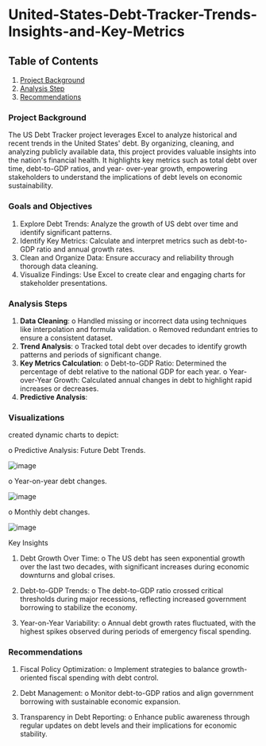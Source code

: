 # United-States-Debt-Tracker-Trends-Insights-and-Key-Metrics

## Table of Contents
1. [Project Background](#project-background)
2. [Analysis Step](#Analysis-Steps)
4. [Recommendations](#Recommendations)

### Project Background 
The US Debt Tracker project leverages Excel to analyze historical and recent trends
in the United States&#39; debt. By organizing, cleaning, and analyzing publicly available
data, this project provides valuable insights into the nation&#39;s financial health. It
highlights key metrics such as total debt over time, debt-to-GDP ratios, and year-
over-year growth, empowering stakeholders to understand the implications of debt
levels on economic sustainability.

### Goals and Objectives
1. Explore Debt Trends: Analyze the growth of US debt over time and identify
significant patterns.
2. Identify Key Metrics: Calculate and interpret metrics such as debt-to-GDP
ratio and annual growth rates.
3. Clean and Organize Data: Ensure accuracy and reliability through thorough
data cleaning.
4. Visualize Findings: Use Excel to create clear and engaging charts for
stakeholder presentations.

### Analysis Steps
1. **Data Cleaning**:
o Handled missing or incorrect data using techniques like interpolation
and formula validation.
o Removed redundant entries to ensure a consistent dataset.
2. **Trend Analysis**:
o Tracked total debt over decades to identify growth patterns and periods
of significant change.
3. **Key Metrics Calculation**:
o Debt-to-GDP Ratio: Determined the percentage of debt relative to the
national GDP for each year.
o Year-over-Year Growth: Calculated annual changes in debt to highlight
rapid increases or decreases.
4. **Predictive Analysis**:

### Visualizations

created dynamic charts to depict:

o Predictive Analysis: Future Debt Trends.

![image](https://github.com/user-attachments/assets/507a6b1c-4f28-49a9-b659-b7a349de120a)

o Year-on-year debt changes.

![image](https://github.com/user-attachments/assets/acef8699-03e4-4499-932e-edf06b68a872)

o Monthly debt changes.

![image](https://github.com/user-attachments/assets/cb7d1d32-0cbb-4f16-ba75-d518187687d1)

Key Insights
1. Debt Growth Over Time:
o The US debt has seen exponential growth over the last two decades,
with significant increases during economic downturns and global
crises.

3. Debt-to-GDP Trends:
o The debt-to-GDP ratio crossed critical thresholds during major
recessions, reflecting increased government borrowing to stabilize the
economy.

4. Year-on-Year Variability:
o Annual debt growth rates fluctuated, with the highest spikes observed
during periods of emergency fiscal spending.

### Recommendations
1. Fiscal Policy Optimization:
o Implement strategies to balance growth-oriented fiscal spending with
debt control.

3. Debt Management:
o Monitor debt-to-GDP ratios and align government borrowing with
sustainable economic expansion.

5. Transparency in Debt Reporting:
o Enhance public awareness through regular updates on debt levels and
their implications for economic stability.

